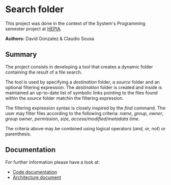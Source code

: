 # Search folder
This project was done in the context of the System's Programming semester project at [HEPIA](http://hepia.hesge.ch/).

**Authors:** David Gonzalez & Claudio Sousa

## Summary
The project consists in developing a tool that creates a dynamic folder containing the result of a file search.

The tool is used by specifying a *destination* folder, a *source* folder and an optional filtering expression.
The *destination* folder is created and inside is maintained an up-to-date list of symbolic links pointing to the files found within the *source* folder matchin the filtering expression.

The filtering expression syntax is closely inspired by the *find* command. The user may filter files according to the following criteria: *name*, *group*, *owner*, *group owner*, *permission*, *size*, *access/modified/metadata time*.

The criteria above may be combined using logical operators (*and, or, not*) or parenthesis.

## Documentation
For further information please have a look at:
 - [Code documentation](https://hepia-projects.gitlab.io/smart-folder/)
 - [Architecture document](https://gitlab.com/hepia-projects/smart-folder/raw/241c3db48603ed35ae2515ab321b59c2d513c413/report/SmartFolder-architecture-document.pdf)

